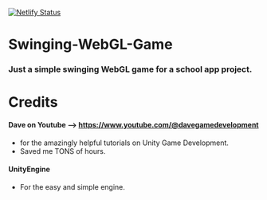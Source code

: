 [![Netlify Status](https://api.netlify.com/api/v1/badges/0758820c-2d2d-4541-b274-f767bca97de2/deploy-status)](https://app.netlify.com/sites/kaden-webgl-game/deploys)
# Swinging-WebGL-Game
### Just a simple swinging WebGL game for a school app project.

# Credits

#### Dave on Youtube --> https://www.youtube.com/@davegamedevelopment
 - for the amazingly helpful tutorials on Unity Game Development. 
 - Saved me TONS of hours.

#### UnityEngine
 - For the easy and simple engine.
